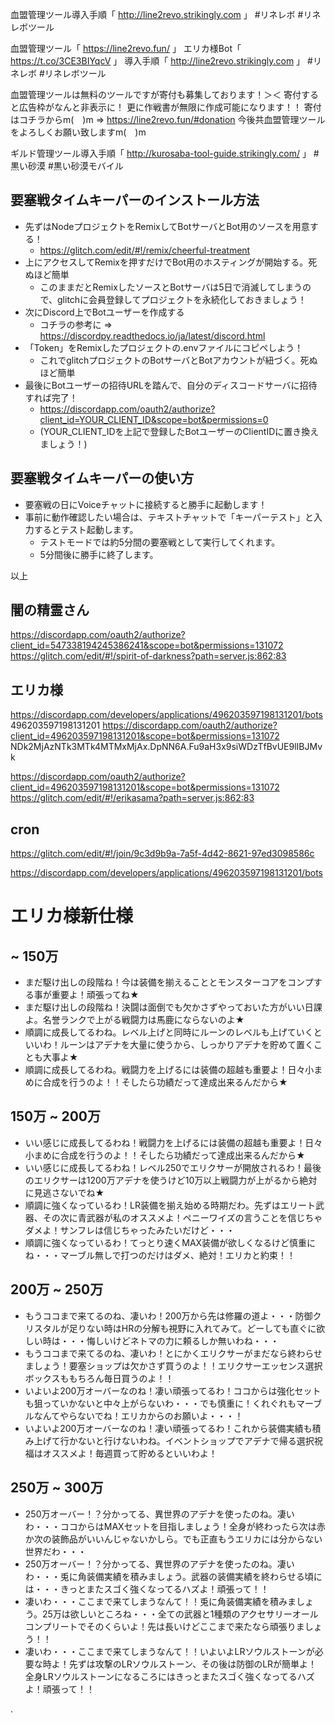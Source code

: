 
血盟管理ツール導入手順「 http://line2revo.strikingly.com 」
#リネレボ
#リネレボツール

血盟管理ツール「 https://line2revo.fun/ 」
エリカ様Bot「 https://t.co/3CE3BIYqcV 」
導入手順「 http://line2revo.strikingly.com 」
#リネレボ
#リネレボツール


血盟管理ツールは無料のツールですが寄付も募集しております！＞＜
寄付すると広告枠がなんと非表示に！
更に作戦書が無限に作成可能になります！！
寄付はコチラからm(　)m => https://line2revo.fun/#donation
今後共血盟管理ツールをよろしくお願い致しますm(　)m


ギルド管理ツール導入手順「 http://kurosaba-tool-guide.strikingly.com/ 」
#黒い砂漠
#黒い砂漠モバイル


## 要塞戦タイムキーパーのインストール方法

- 先ずはNodeプロジェクトをRemixしてBotサーバとBot用のソースを用意する！
  + https://glitch.com/edit/#!/remix/cheerful-treatment
- 上にアクセスしてRemixを押すだけでBot用のホスティングが開始する。死ぬほど簡単
  + このままだとRemixしたソースとBotサーバは5日で消滅してしまうので、glitchに会員登録してプロジェクトを永続化しておきましょう！
- 次にDiscord上でBotユーザーを作成する
  + コチラの参考に => https://discordpy.readthedocs.io/ja/latest/discord.html
- 「Token」をRemixしたプロジェクトの.envファイルにコピペしよう！
  + これでglitchプロジェクトのBotサーバとBotアカウントが紐づく。死ぬほど簡単
- 最後にBotユーザーの招待URLを踏んで、自分のディスコードサーバに招待すれば完了！
  + https://discordapp.com/oauth2/authorize?client_id=YOUR_CLIENT_ID&scope=bot&permissions=0
  + (YOUR_CLIENT_IDを上記で登録したBotユーザーのClientIDに置き換えましょう！)

## 要塞戦タイムキーパーの使い方

- 要塞戦の日にVoiceチャットに接続すると勝手に起動します！
- 事前に動作確認したい場合は、テキストチャットで「キーパーテスト」と入力するとテスト起動します。
  + テストモードでは約5分間の要塞戦として実行してくれます。
  + 5分間後に勝手に終了します。

以上

## 闇の精霊さん

https://discordapp.com/oauth2/authorize?client_id=547338194245386241&scope=bot&permissions=131072
https://glitch.com/edit/#!/spirit-of-darkness?path=server.js:862:83

## エリカ様

https://discordapp.com/developers/applications/496203597198131201/bots
496203597198131201
https://discordapp.com/oauth2/authorize?client_id=496203597198131201&scope=bot&permissions=131072
NDk2MjAzNTk3MTk4MTMxMjAx.DpNN6A.Fu9aH3x9siWDzTfBvUE9lIBJMvk

https://discordapp.com/oauth2/authorize?client_id=496203597198131201&scope=bot&permissions=131072
https://glitch.com/edit/#!/erikasama?path=server.js:862:83

## cron

https://glitch.com/edit/#!/join/9c3d9b9a-7a5f-4d42-8621-97ed3098586c


https://discordapp.com/developers/applications/496203597198131201/bots




# エリカ様新仕様

## ~ 150万

- まだ駆け出しの段階ね！今は装備を揃えることとモンスターコアをコンプする事が重要よ！頑張ってね★
- まだ駆け出しの段階ね！決闘は面倒でも欠かさずやっておいた方がいい日課よ。名誉ランクで上がる戦闘力は馬鹿にならないのよ★
- 順調に成長してるわね。レベル上げと同時にルーンのレベルも上げていくといいわ！ルーンはアデナを大量に使うから、しっかりアデナを貯めて置くことも大事よ★
- 順調に成長してるわね。戦闘力を上げるには装備の超越も重要よ！日々小まめに合成を行うのよ！！そしたら功績だって達成出来るんだから★


## 150万 ~ 200万

- いい感じに成長してるわね！戦闘力を上げるには装備の超越も重要よ！日々小まめに合成を行うのよ！！そしたら功績だって達成出来るんだから★
- いい感じに成長してるわね！レベル250でエリクサーが開放されるわ！最後のエリクサーは1200万アデナを使うけど10万以上戦闘力が上がるから絶対に見逃さないでね★
- 順調に強くなっているわ！LR装備を揃え始める時期だわ。先ずはエリート武器、その次に青武器が私のオススメよ！ペニーワイズの言うことを信じちゃダメよ！サンフレは信じちゃったみたいだけど・・・
- 順調に強くなっているわ！てっとり速くMAX装備が欲しくなるけど慎重にね・・・マーブル無しで打つのだけはダメ、絶対！エリカと約束！！


## 200万 ~ 250万

- もうココまで来てるのね、凄いわ！200万から先は修羅の道よ・・・防御クリスタルが足りない時はHRの分解も視野に入れてみて。どーしても直ぐに欲しい時は・・・悔しいけどネトマの力に頼るしか無いわね・・・
- もうココまで来てるのね、凄いわ！とにかくエリクサーがまだなら終わらせましょう！要塞ショップは欠かさず買うのよ！！エリクサーエッセンス選択ボックスももちろん毎日買うのよ！！
- いよいよ200万オーバーなのね！凄い頑張ってるわ！ココからは強化セットも狙っていかないと中々上がらないわ・・・でも慎重に！くれぐれもマーブルなんてやらないでね！エリカからのお願いよ・・・！
- いよいよ200万オーバーなのね！凄い頑張ってるわ！これから装備実績も積み上げて行かないと行けないわね。イベントショップでアデナで帰る選択祝福はオススメよ！毎週買って貯めるといいわよ！

## 250万 ~ 300万

- 250万オーバー！？分かってる、異世界のアデナを使ったのね。凄いわ・・・ココからはMAXセットを目指しましょう！全身が終わったら次は赤か次の装飾品がいいんじゃないかしら。でも正直もうエリカには分からない世界だわ・・・
- 250万オーバー！？分かってる、異世界のアデナを使ったのね。凄いわ・・・兎に角装備実績を積みましょう。武器の装備実績を終わらせる頃には・・・きっとまたスゴく強くなってるハズよ！頑張って！！
- 凄いわ・・・ここまで来てしまうなんて！！兎に角装備実績を積みましょう。25万は欲しいところね・・・全ての武器と1種類のアクセサリーオールコンプリートでそのくらいよ！先は長いけどここまで来たなら頑張りましょう！！
- 凄いわ・・・ここまで来てしまうなんて！！いよいよLRソウルストーンが必要な時よ！先ずは攻撃のLRソウルストーン、その後は防御のLRが簡単よ！全身LRソウルストーンになるころにはきっとまたスゴく強くなってるハズよ！頑張って！！






.
